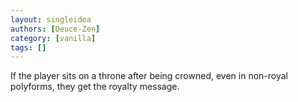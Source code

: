 ```yaml
---
layout: singleidea
authors: [Deuce-Zen]
category: [vanilla]
tags: []
---
```

If the player sits on a throne after being crowned, even in non-royal polyforms, they get the royalty message.
